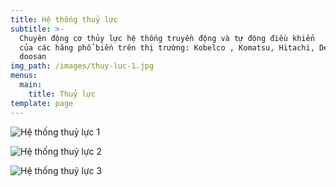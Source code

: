 ```yaml
---
title: Hệ thống thuỷ lực
subtitle: >-
  Chuyên động cơ thủy lực hệ thống truyền động và tự động điều khiển
  của các hãng phổ biến trên thị trường: Kobelco , Komatsu, Hitachi, Dewoo
  doosan
img_path: /images/thuy-luc-1.jpg
menus:
  main:
    title: Thuỷ lực
template: page
---
```

![Hệ thống thuỷ lực 1](/images/thuy-luc-1-1-.jpg "Hệ thống thuỷ lực 1")

![Hệ thống thuỷ lực 2](/images/thuy-luc-2.jpg "Hệ thống thuỷ lực 2")

![Hệ thống thuỷ lực 3](/images/thuy-luc-3.jpg "Hệ thống thuỷ lực 3")
